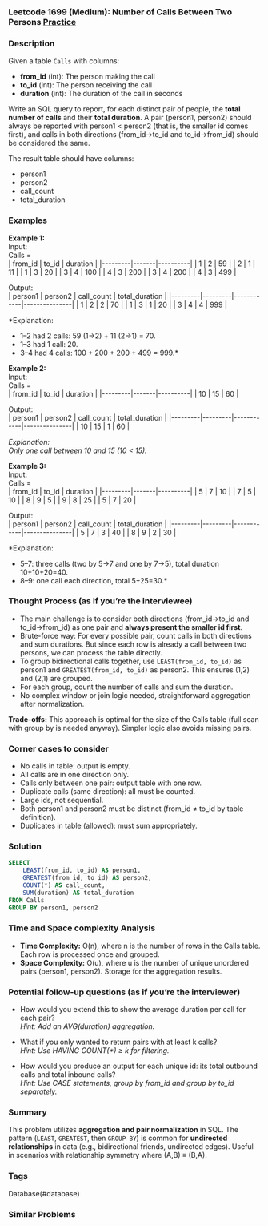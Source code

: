 ### Leetcode 1699 (Medium): Number of Calls Between Two Persons [Practice](https://leetcode.com/problems/number-of-calls-between-two-persons)

### Description  
Given a table `Calls` with columns:  
- **from_id** (int): The person making the call  
- **to_id** (int): The person receiving the call  
- **duration** (int): The duration of the call in seconds  

Write an SQL query to report, for each distinct pair of people, the **total number of calls** and their **total duration**. A pair (person1, person2) should always be reported with person1 < person2 (that is, the smaller id comes first), and calls in both directions (from_id→to_id and to_id→from_id) should be considered the same.  

The result table should have columns:
- person1
- person2
- call_count
- total_duration

### Examples  

**Example 1:**  
Input:  
Calls =  
| from_id | to_id | duration |
|---------|-------|----------|
|     1   |   2   |    59    |
|     2   |   1   |    11    |
|     1   |   3   |    20    |
|     3   |   4   |   100    |
|     4   |   3   |   200    |
|     3   |   4   |   200    |
|     4   |   3   |   499    |

Output:  
| person1 | person2 | call_count | total_duration |
|---------|---------|------------|---------------|
|    1    |    2    |     2      |      70       |
|    1    |    3    |     1      |      20       |
|    3    |    4    |     4      |     999       |

*Explanation:  
- 1–2 had 2 calls: 59 (1→2) + 11 (2→1) = 70.  
- 1–3 had 1 call: 20.  
- 3–4 had 4 calls: 100 + 200 + 200 + 499 = 999.*

**Example 2:**  
Input:  
Calls =  
| from_id | to_id | duration |
|---------|-------|----------|
|   10    |  15   |   60     |

Output:  
| person1 | person2 | call_count | total_duration |
|---------|---------|------------|---------------|
|   10    |   15    |     1      |      60       |

*Explanation:  
Only one call between 10 and 15 (10 < 15).*

**Example 3:**  
Input:  
Calls =  
| from_id | to_id | duration |
|---------|-------|----------|
|   5     |  7    |   10     |
|   7     |  5    |   10     |
|   8     |  9    |   5      |
|   9     |  8    |   25     |
|   5     |  7    |   20     |

Output:  
| person1 | person2 | call_count | total_duration |
|---------|---------|------------|---------------|
|   5     |   7     |     3      |      40       |
|   8     |   9     |     2      |      30       |

*Explanation:  
- 5–7: three calls (two by 5→7 and one by 7→5), total duration 10+10+20=40.  
- 8–9: one call each direction, total 5+25=30.*


### Thought Process (as if you’re the interviewee)  
- The main challenge is to consider both directions (from_id→to_id and to_id→from_id) as one pair and **always present the smaller id first**.
- Brute-force way: For every possible pair, count calls in both directions and sum durations. But since each row is already a call between two persons, we can process the table directly.
- To group bidirectional calls together, use `LEAST(from_id, to_id)` as person1 and `GREATEST(from_id, to_id)` as person2. This ensures (1,2) and (2,1) are grouped.
- For each group, count the number of calls and sum the duration.
- No complex window or join logic needed, straightforward aggregation after normalization.

**Trade-offs:** This approach is optimal for the size of the Calls table (full scan with group by is needed anyway). Simpler logic also avoids missing pairs.


### Corner cases to consider  
- No calls in table: output is empty.
- All calls are in one direction only.
- Calls only between one pair: output table with one row.
- Duplicate calls (same direction): all must be counted.
- Large ids, not sequential.
- Both person1 and person2 must be distinct (from_id ≠ to_id by table definition).
- Duplicates in table (allowed): must sum appropriately.


### Solution

```sql
SELECT 
    LEAST(from_id, to_id) AS person1,
    GREATEST(from_id, to_id) AS person2,
    COUNT(*) AS call_count,
    SUM(duration) AS total_duration
FROM Calls
GROUP BY person1, person2
```

### Time and Space complexity Analysis  

- **Time Complexity:** O(n), where n is the number of rows in the Calls table. Each row is processed once and grouped.
- **Space Complexity:** O(u), where u is the number of unique unordered pairs (person1, person2). Storage for the aggregation results.


### Potential follow-up questions (as if you’re the interviewer)  

- How would you extend this to show the average duration per call for each pair?  
  *Hint: Add an AVG(duration) aggregation.*

- What if you only wanted to return pairs with at least k calls?  
  *Hint: Use HAVING COUNT(\*) ≥ k for filtering.*

- How would you produce an output for each unique id: its total outbound calls and total inbound calls?  
  *Hint: Use CASE statements, group by from_id and group by to_id separately.*


### Summary
This problem utilizes **aggregation and pair normalization** in SQL. The pattern (`LEAST`, `GREATEST`, then `GROUP BY`) is common for **undirected relationships** in data (e.g., bidirectional friends, undirected edges). Useful in scenarios with relationship symmetry where (A,B) ≡ (B,A).

### Tags
Database(#database)

### Similar Problems
